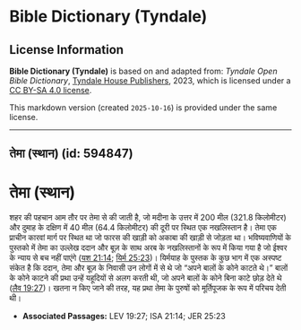 # Bible Dictionary (Tyndale)

## License Information

**Bible Dictionary (Tyndale)** is based on and adapted from: _Tyndale Open Bible Dictionary_, [Tyndale House Publishers](https://tyndaleopenresources.com/), 2023, which is licensed under a [CC BY-SA 4.0 license](https://creativecommons.org/licenses/by-sa/4.0/legalcode.en).

This markdown version (created `2025-10-16`) is provided under the same license.



--------------------------------

## तेमा (स्थान) (id: 594847)

तेमा (स्थान)
============

शहर की पहचान आम तौर पर तेमा से की जाती है, जो मदीना के उत्तर में 200 मील (321\.8 किलोमीटर) और दुमाह के दक्षिण में 40 मील (64\.4 किलोमीटर) की दूरी पर स्थित एक नखलिस्तान है। तेमा एक प्राचीन कारवां मार्ग पर स्थित था जो फारस की खाड़ी को अकाबा की खाड़ी से जोड़ता था। भविष्यवाणियों के पुस्तको में तेमा का उल्लेख ददान और बूज़ के साथ अरब के नखलिस्तानों के रूप में किया गया है जो ईश्वर के न्याय से बच नहीं पाएंगे ([यश 21:14](https://ref.ly/Isa21:14); [यिर्म 25:23](https://ref.ly/Jer25:23))। यिर्मयाह के पुस्तक के कुछ भाग में एक अस्पष्ट संकेत है कि ददान, तेमा और बूज़ के निवासी उन लोगों में से थे जो “अपने बालों के कोने काटते थे।” बालों के कोने काटने की प्रथा उन्हें यहूदियों से अलग करती थी, जो अपने बालों के कोने बिना काटे छोड़ देते थे ([लैव 19:27](https://ref.ly/Lev19:27))। खतना न किए जाने की तरह, यह प्रथा तेमा के पुरुषों को मूर्तिपूजक के रूप में परिचय देती थी।

* **Associated Passages:** LEV 19:27; ISA 21:14; JER 25:23

